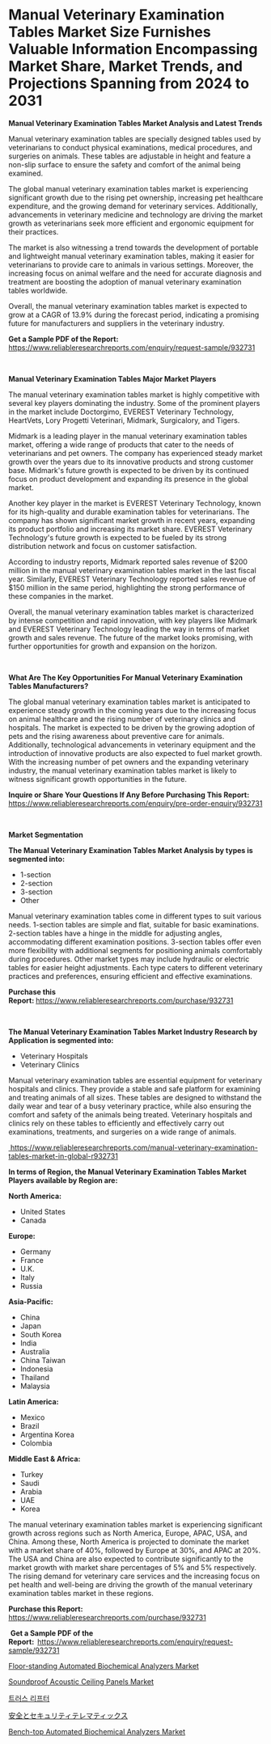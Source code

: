 <p><h1>Manual Veterinary Examination Tables Market Size Furnishes Valuable Information Encompassing Market Share, Market Trends, and Projections Spanning from 2024 to 2031</h1></p><p><strong>Manual Veterinary Examination Tables Market Analysis and Latest Trends</strong></p>
<p><p>Manual veterinary examination tables are specially designed tables used by veterinarians to conduct physical examinations, medical procedures, and surgeries on animals. These tables are adjustable in height and feature a non-slip surface to ensure the safety and comfort of the animal being examined.</p><p>The global manual veterinary examination tables market is experiencing significant growth due to the rising pet ownership, increasing pet healthcare expenditure, and the growing demand for veterinary services. Additionally, advancements in veterinary medicine and technology are driving the market growth as veterinarians seek more efficient and ergonomic equipment for their practices.</p><p>The market is also witnessing a trend towards the development of portable and lightweight manual veterinary examination tables, making it easier for veterinarians to provide care to animals in various settings. Moreover, the increasing focus on animal welfare and the need for accurate diagnosis and treatment are boosting the adoption of manual veterinary examination tables worldwide.</p><p>Overall, the manual veterinary examination tables market is expected to grow at a CAGR of 13.9% during the forecast period, indicating a promising future for manufacturers and suppliers in the veterinary industry.</p></p>
<p><strong>Get a Sample PDF of the Report:&nbsp;</strong> <a href="https://www.reliableresearchreports.com/enquiry/request-sample/932731">https://www.reliableresearchreports.com/enquiry/request-sample/932731</a></p>
<p>&nbsp;</p>
<p><strong>Manual Veterinary Examination Tables Major Market Players</strong></p>
<p><p>The manual veterinary examination tables market is highly competitive with several key players dominating the industry. Some of the prominent players in the market include Doctorgimo, EVEREST Veterinary Technology, HeartVets, Lory Progetti Veterinari, Midmark, Surgicalory, and Tigers.</p><p>Midmark is a leading player in the manual veterinary examination tables market, offering a wide range of products that cater to the needs of veterinarians and pet owners. The company has experienced steady market growth over the years due to its innovative products and strong customer base. Midmark's future growth is expected to be driven by its continued focus on product development and expanding its presence in the global market.</p><p>Another key player in the market is EVEREST Veterinary Technology, known for its high-quality and durable examination tables for veterinarians. The company has shown significant market growth in recent years, expanding its product portfolio and increasing its market share. EVEREST Veterinary Technology's future growth is expected to be fueled by its strong distribution network and focus on customer satisfaction.</p><p>According to industry reports, Midmark reported sales revenue of $200 million in the manual veterinary examination tables market in the last fiscal year. Similarly, EVEREST Veterinary Technology reported sales revenue of $150 million in the same period, highlighting the strong performance of these companies in the market.</p><p>Overall, the manual veterinary examination tables market is characterized by intense competition and rapid innovation, with key players like Midmark and EVEREST Veterinary Technology leading the way in terms of market growth and sales revenue. The future of the market looks promising, with further opportunities for growth and expansion on the horizon.</p></p>
<p>&nbsp;</p>
<p><strong>What Are The Key Opportunities For Manual Veterinary Examination Tables Manufacturers?</strong></p>
<p><p>The global manual veterinary examination tables market is anticipated to experience steady growth in the coming years due to the increasing focus on animal healthcare and the rising number of veterinary clinics and hospitals. The market is expected to be driven by the growing adoption of pets and the rising awareness about preventive care for animals. Additionally, technological advancements in veterinary equipment and the introduction of innovative products are also expected to fuel market growth. With the increasing number of pet owners and the expanding veterinary industry, the manual veterinary examination tables market is likely to witness significant growth opportunities in the future.</p></p>
<p><strong>Inquire or Share Your Questions If Any Before Purchasing This Report:</strong> <a href="https://www.reliableresearchreports.com/enquiry/pre-order-enquiry/932731">https://www.reliableresearchreports.com/enquiry/pre-order-enquiry/932731</a></p>
<p>&nbsp;</p>
<p><strong>Market Segmentation</strong></p>
<p><strong>The Manual Veterinary Examination Tables Market Analysis by types is segmented into:</strong></p>
<p><ul><li>1-section</li><li>2-section</li><li>3-section</li><li>Other</li></ul></p>
<p><p>Manual veterinary examination tables come in different types to suit various needs. 1-section tables are simple and flat, suitable for basic examinations. 2-section tables have a hinge in the middle for adjusting angles, accommodating different examination positions. 3-section tables offer even more flexibility with additional segments for positioning animals comfortably during procedures. Other market types may include hydraulic or electric tables for easier height adjustments. Each type caters to different veterinary practices and preferences, ensuring efficient and effective examinations.</p></p>
<p><strong>Purchase this Report:&nbsp;</strong><a href="https://www.reliableresearchreports.com/purchase/932731">https://www.reliableresearchreports.com/purchase/932731</a></p>
<p>&nbsp;</p>
<p><strong>The Manual Veterinary Examination Tables Market Industry Research by Application is segmented into:</strong></p>
<p><ul><li>Veterinary Hospitals</li><li>Veterinary Clinics</li></ul></p>
<p><p>Manual veterinary examination tables are essential equipment for veterinary hospitals and clinics. They provide a stable and safe platform for examining and treating animals of all sizes. These tables are designed to withstand the daily wear and tear of a busy veterinary practice, while also ensuring the comfort and safety of the animals being treated. Veterinary hospitals and clinics rely on these tables to efficiently and effectively carry out examinations, treatments, and surgeries on a wide range of animals.</p></p>
<p><a href="https://www.reliableresearchreports.com/manual-veterinary-examination-tables-market-in-global-r932731">&nbsp;https://www.reliableresearchreports.com/manual-veterinary-examination-tables-market-in-global-r932731</a></p>
<p><strong>In terms of Region, the Manual Veterinary Examination Tables Market Players available by Region are:</strong></p>
<p>
    <p> <strong> North America: </strong>
        <ul>
            <li>United States</li>
            <li>Canada</li>
        </ul>
        </p> 
    <p> <strong> Europe: </strong>
        <ul>
            <li>Germany</li>
            <li>France</li>
            <li>U.K.</li>
            <li>Italy</li>
            <li>Russia</li>
        </ul>
        </p> 
    <p> <strong> Asia-Pacific: </strong>
        <ul>
            <li>China</li>
            <li>Japan</li>
            <li>South Korea</li>
            <li>India</li>
            <li>Australia</li>
            <li>China Taiwan</li>
            <li>Indonesia</li>
            <li>Thailand</li>
            <li>Malaysia</li>
        </ul>
        </p> 
    <p> <strong> Latin America: </strong>
        <ul>
            <li>Mexico</li>
            <li>Brazil</li>
            <li>Argentina Korea</li>
            <li>Colombia</li>
        </ul>
        </p> 
    <p> <strong> Middle East & Africa: </strong>
        <ul>
            <li>Turkey</li>
            <li>Saudi</li>
            <li>Arabia</li>
            <li>UAE</li>
            <li>Korea</li>
        </ul>
    </p>
    </p>
<p><p>The manual veterinary examination tables market is experiencing significant growth across regions such as North America, Europe, APAC, USA, and China. Among these, North America is projected to dominate the market with a market share of 40%, followed by Europe at 30%, and APAC at 20%. The USA and China are also expected to contribute significantly to the market growth with market share percentages of 5% and 5% respectively. The rising demand for veterinary care services and the increasing focus on pet health and well-being are driving the growth of the manual veterinary examination tables market in these regions.</p></p>
<p><strong>Purchase this Report: </strong><a href="https://www.reliableresearchreports.com/purchase/932731">https://www.reliableresearchreports.com/purchase/932731</a></p>
<p>&nbsp;<strong>Get a Sample PDF of the Report:&nbsp;&nbsp;</strong><a href="https://www.reliableresearchreports.com/enquiry/request-sample/932731">https://www.reliableresearchreports.com/enquiry/request-sample/932731</a></p>
<p><strong></strong></p>
<p><p><a href="https://github.com/guneycigdem35/Market-Research-Report-List-3/blob/main/floor-standing-automated-biochemical-analyzers-market.md">Floor-standing Automated Biochemical Analyzers Market</a></p><p><a href="https://issuu.com/reportprime-2/docs/soundproof-acoustic-ceiling-panels-market-size-203">Soundproof Acoustic Ceiling Panels Market</a></p><p><a href="https://github.com/anton65482023/Market-Research-Report-List-1/blob/main/791541077400.md">트러스 리프터</a></p><p><a href="https://github.com/zoetazuur/Market-Research-Report-List-1/blob/main/921813683576.md">安全とセキュリティテレマティックス</a></p><p><a href="https://github.com/biheemgalvinlouises6hokrh3h/Market-Research-Report-List-2/blob/main/bench-top-automated-biochemical-analyzers-market.md">Bench-top Automated Biochemical Analyzers Market</a></p></p>